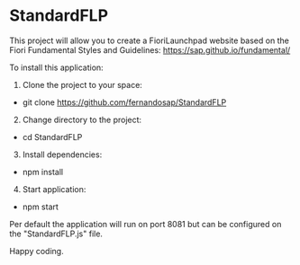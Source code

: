 # StandardFLP
 
This project will allow you to create a FioriLaunchpad website based on the Fiori Fundamental Styles and Guidelines:
https://sap.github.io/fundamental/

To install this application:

1. Clone the project to your space:

- git clone https://github.com/fernandosap/StandardFLP

2. Change directory to the project:

- cd StandardFLP

3. Install dependencies:

- npm install

4. Start application:

- npm start

Per default the application will run on port 8081 but can be configured on the "StandardFLP.js" file.

Happy coding.
